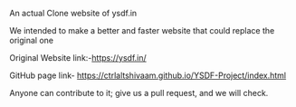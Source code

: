 An actual Clone website of ysdf.in

We intended to make a better and faster website that could replace the original one

Original Website link:-https://ysdf.in/

GitHub page link- https://ctrlaltshivaam.github.io/YSDF-Project/index.html

Anyone can contribute to it; give us a pull request, and we will check.
